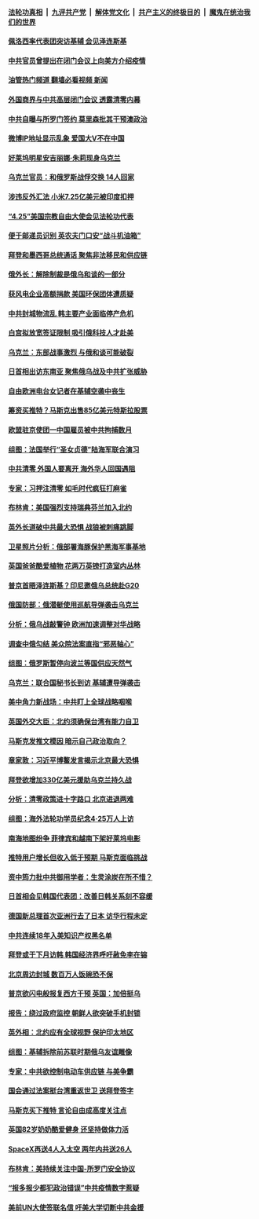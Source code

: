 ####  [法轮功真相](../../../../basic/blob/master/README.md?t=05012031) &nbsp;|&nbsp; [九评共产党](../../../../9ping.md/blob/master/README.md?t=05012031) &nbsp;|&nbsp; [解体党文化](../../../../jtdwh.md/blob/master/README.md?t=05012031)  &nbsp;|&nbsp; [共产主义的终极目的](../../../../gczydzjmd.md/blob/master/README.md?t=05012031) &nbsp;|&nbsp; [魔鬼在统治我们的世界](../../../../mgztzwmdsj.md/blob/master/README.md?t=05012031) 

#### [佩洛西率代表团突访基辅 会见泽连斯基](../pages/nsc418/n13724678.md?t=05012031) 

#### [中共官员曾提出在闭门会议上向美方介绍疫情](../pages/nsc418/n13724461.md?t=05012031) 

#### [油管热门频道 翻墙必看视频 新闻](http://45.76.130.85:81/youtube.html?05012031)

#### [外国商界与中共高层闭门会议 透露清零内幕](../pages/nsc418/n13724312.md?t=05012031) 

#### [中共自曝与所罗门签约 莫里森批其干预澳政治](../pages/nsc418/n13724202.md?t=05012031) 

#### [微博IP地址显示乱象 爱国大V不在中国](../pages/nsc418/n13724291.md?t=05012031) 

#### [好莱坞明星安吉丽娜‧朱莉现身乌克兰](../pages/nsc418/n13724296.md?t=05012031) 

#### [乌克兰官员：和俄罗斯战俘交换 14人回家](../pages/nsc418/n13724258.md?t=05012031) 

#### [涉违反外汇法 小米7.25亿美元被印度扣押](../pages/nsc418/n13724194.md?t=05012031) 

#### [“4.25”美国宗教自由大使会见法轮功代表](../pages/nsc418/n13724124.md?t=05012031) 

#### [便于邮递员识别 英农夫门口安“战斗机油箱”](../pages/nsc418/n13723967.md?t=05012031) 

#### [拜登和墨西哥总统通话 聚焦非法移民和供应链](../pages/nsc418/n13724128.md?t=05012031) 

#### [俄外长：解除制裁是俄乌和谈的一部分](../pages/nsc418/n13724024.md?t=05012031) 

#### [获风电企业高额捐款 美国环保团体遭质疑](../pages/nsc418/n13723991.md?t=05012031) 

#### [中共封城物流乱 韩主要产业面临停产危机](../pages/nsc418/n13723890.md?t=05012031) 

#### [白宫拟放宽签证限制 吸引俄科技人才赴美](../pages/nsc418/n13723778.md?t=05012031) 

#### [乌克兰：东部战事激烈 与俄和谈可能破裂](../pages/nsc418/n13723653.md?t=05012031) 

#### [日首相出访东南亚 聚焦俄乌战及中共扩张威胁](../pages/nsc418/n13723649.md?t=05012031) 

#### [自由欧洲电台女记者在基辅空袭中丧生](../pages/nsc418/n13723635.md?t=05012031) 

#### [筹资买推特？马斯克出售85亿美元特斯拉股票](../pages/nsc418/n13723594.md?t=05012031) 

#### [欧盟驻京使团一中国雇员被中共拘捕数月](../pages/nsc418/n13723602.md?t=05012031) 

#### [组图：法国举行“圣女贞德”陆海军联合演习](../pages/nsc418/n13723381.md?t=05012031) 

#### [中共清零 外国人要离开 海外华人回国遇阻](../pages/nsc418/n13723475.md?t=05012031) 

#### [专家：习押注清零 如毛时代疯狂打麻雀](../pages/nsc418/n13723589.md?t=05012031) 

#### [布林肯：美国强烈支持瑞典芬兰加入北约](../pages/nsc418/n13723533.md?t=05012031) 

#### [英外长道破中共最大恐惧 战狼被刺痛跳脚](../pages/nsc418/n13723555.md?t=05012031) 

#### [卫星照片分析：俄部署海豚保护黑海军事基地](../pages/nsc418/n13723542.md?t=05012031) 

#### [英国爸爸酷爱植物 花两万英镑打造室内丛林](../pages/nsc418/n13723238.md?t=05012031) 

#### [普京首晤泽连斯基？印尼邀俄乌总统赴G20](../pages/nsc418/n13723437.md?t=05012031) 

#### [俄国防部：俄潜艇使用巡航导弹袭击乌克兰](../pages/nsc418/n13723318.md?t=05012031) 

#### [分析：俄乌战敲警钟 欧洲加速调整对华战略](../pages/nsc418/n13723171.md?t=05012031) 

#### [调查中俄勾结 美众院法案直指“邪恶轴心”](../pages/nsc418/n13723270.md?t=05012031) 

#### [组图：俄罗斯暂停向波兰等国供应天然气](../pages/nsc418/n13723219.md?t=05012031) 

#### [乌克兰：联合国秘书长到访 基辅遭导弹袭击](../pages/nsc418/n13723019.md?t=05012031) 

#### [美中角力新战场：中共盯上全球战略咽喉](../pages/nsc418/n13722771.md?t=05012031) 

#### [英国外交大臣：北约须确保台湾有能力自卫](../pages/nsc418/n13722840.md?t=05012031) 

#### [马斯克发推文模因 暗示自己政治取向？](../pages/nsc418/n13722832.md?t=05012031) 

#### [章家敦：习近平博鳌发言揭示北京最大恐惧](../pages/nsc418/n13722777.md?t=05012031) 

#### [拜登欲增加330亿美元援助乌克兰持久战](../pages/nsc418/n13722834.md?t=05012031) 

#### [分析：清零政策进十字路口 北京进退两难](../pages/nsc418/n13722760.md?t=05012031) 

#### [组图：海外法轮功学员纪念4‧25万人上访](../pages/nsc418/n13721867.md?t=05012031) 

#### [南海地图纷争 菲律宾和越南下架好莱坞电影](../pages/nsc418/n13722698.md?t=05012031) 

#### [推特用户增长但收入低于预期 马斯克面临挑战](../pages/nsc418/n13722010.md?t=05012031) 

#### [资中筠力批中共御用学者：生灵涂炭在所不惜？](../pages/nsc418/n13722601.md?t=05012031) 

#### [日首相会见韩国代表团：改善日韩关系刻不容缓](../pages/nsc418/n13722639.md?t=05012031) 

#### [德国新总理首次亚洲行去了日本 访华行程未定](../pages/nsc418/n13722597.md?t=05012031) 

#### [中共连续18年入美知识产权黑名单](../pages/nsc418/n13722610.md?t=05012031) 

#### [拜登或于下月访韩 韩国经济界呼吁赦免李在镕](../pages/nsc418/n13722612.md?t=05012031) 

#### [北京周边封城 数百万人饭碗恐不保](../pages/nsc418/n13722560.md?t=05012031) 

#### [普京欲闪电般报复西方干预 英国：加倍挺乌](../pages/nsc418/n13722461.md?t=05012031) 

#### [报告：绕过政府监控 朝鲜人欲突破手机封锁](../pages/nsc418/n13722386.md?t=05012031) 

#### [英外相：北约应有全球视野 保护印太地区](../pages/nsc418/n13722320.md?t=05012031) 

#### [组图：基辅拆除前苏联时期俄乌友谊雕像](../pages/nsc418/n13722163.md?t=05012031) 

#### [专家：中共欲控制电动车供应链 与美争霸](../pages/nsc418/n13722161.md?t=05012031) 

#### [国会通过法案挺台湾重返世卫 送拜登签字](../pages/nsc418/n13722043.md?t=05012031) 

#### [马斯克买下推特 言论自由成高度关注点](../pages/nsc418/n13722017.md?t=05012031) 

#### [英国82岁奶奶酷爱健身 还坚持做体力活](../pages/nsc418/n13721554.md?t=05012031) 

#### [SpaceX再送4人入太空 两年内共送26人](../pages/nsc418/n13721995.md?t=05012031) 

#### [布林肯：美持续关注中国-所罗门安全协议](../pages/nsc418/n13721939.md?t=05012031) 

#### [“报多报少都犯政治错误”中共疫情数字惹疑](../pages/nsc418/n13721920.md?t=05012031) 

#### [美前UN大使签联名信 吁美大学切断中共金援](../pages/nsc418/n13721315.md?t=05012031) 

<img src='http://gfw-breaker.win/goodnews/indexes/nsc418.md' width='0px' height='0px'/>

